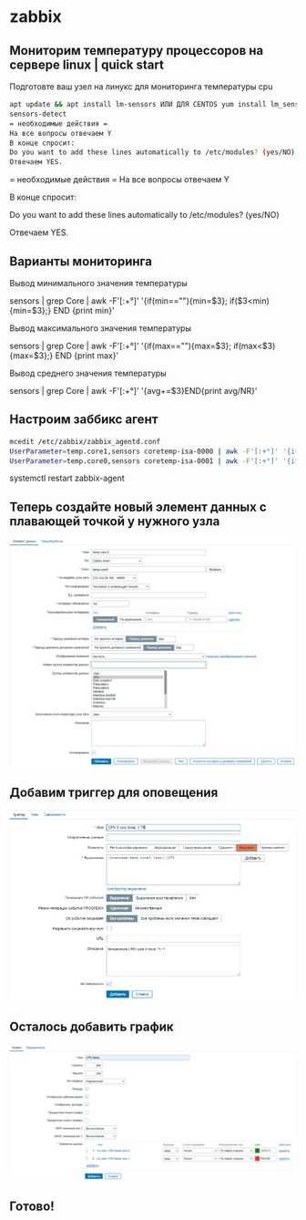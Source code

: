 # zabbix
## Мониторим температуру процессоров на сервере linux | quick start

Подготовте ваш узел на линукс для мониторинга температуры cpu

```sh
apt update && apt install lm-sensors ИЛИ ДЛЯ CENTOS yum install lm_sensors
sensors-detect
= необходимые действия =
На все вопросы отвечаем Y
В конце спросит:
Do you want to add these lines automatically to /etc/modules? (yes/NO)
Отвечаем YES.
```

= необходимые действия = На все вопросы отвечаем Y

В конце спросит:

Do you want to add these lines automatically to /etc/modules? (yes/NO)

Отвечаем YES.

## Варианты мониторинга

Вывод минимального значения температуры

sensors | grep Core | awk -F'[:+°]' '{if(min==""){min=$3}; if($3<min) {min=$3};} END {print min}'

Вывод максимального значения температуры

sensors | grep Core | awk -F'[:+°]' '{if(max==""){max=$3}; if(max<$3) {max=$3};} END {print max}'

Вывод среднего значения температуры

sensors | grep Core | awk -F'[:+°]' '{avg+=$3}END{print avg/NR}'

## Настроим заббикс агент
```sh
mcedit /etc/zabbix/zabbix_agentd.conf
UserParameter=temp.core1,sensors coretemp-isa-0000 | awk -F'[:+°]' '{if(max==""){max=$3}; if(max<$3) {max=$3};} END {print max}'
UserParameter=temp.core0,sensors coretemp-isa-0001 | awk -F'[:+°]' '{if(max==""){max=$3}; if(max<$3) {max=$3};} END {print max}'
```
systemctl restart zabbix-agent

## Теперь создайте новый элемент данных с плавающей точкой у нужного узла

![Создание элемента данных на заббикс сервере](https://github.com/starnodes/zabbix/raw/main/screenshots/data.png)

## Добавим триггер для оповещения

![Создание триггера на заббикс сервере](https://github.com/starnodes/zabbix/raw/main/screenshots/trigger.png)

## Осталось добавить график

![Создание графика на заббикс сервере](https://github.com/starnodes/zabbix/raw/main/screenshots/chart.png)

## Готово!
